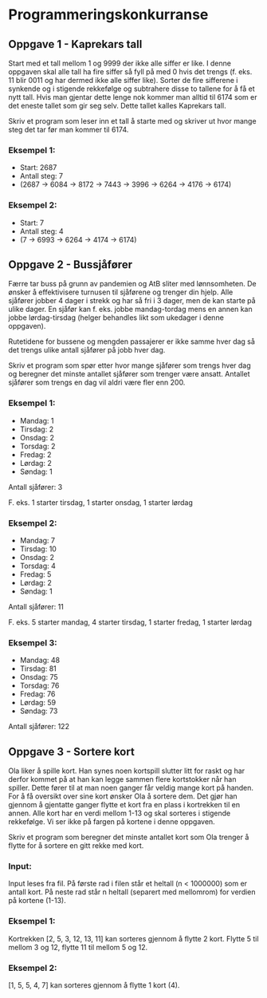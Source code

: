 # Programmeringskonkurranse

## Oppgave 1 - Kaprekars tall

Start med et tall mellom 1 og 9999 der ikke alle siffer er like. I denne oppgaven skal alle tall ha fire siffer så fyll på med 0 hvis det trengs (f. eks. 11 blir 0011 og har dermed ikke alle siffer like). Sorter de fire sifferene i synkende og i stigende rekkefølge og subtrahere disse to tallene for å få et nytt tall. Hvis man gjentar dette lenge nok kommer man alltid til 6174 som er det eneste tallet som gir seg selv. Dette tallet kalles Kaprekars tall.

Skriv et program som leser inn et tall å starte med og skriver ut hvor mange steg det tar før man kommer til 6174.

### Eksempel 1:
- Start: 2687
- Antall steg: 7
- (2687 -> 6084 -> 8172 -> 7443 -> 3996 -> 6264 -> 4176 -> 6174)

### Eksempel 2:
- Start: 7
- Antall steg: 4
- (7 -> 6993 -> 6264 -> 4174 -> 6174)

## Oppgave 2 - Bussjåfører

Færre tar buss på grunn av pandemien og AtB sliter med lønnsomheten. De ønsker å effektivisere turnusen til sjåførene og trenger din hjelp. Alle sjåfører jobber 4 dager i strekk og har så fri i 3 dager, men de kan starte på ulike dager. En sjåfør kan f. eks. jobbe mandag-tordag mens en annen kan jobbe lørdag-tirsdag (helger behandles likt som ukedager i denne oppgaven).

Rutetidene for bussene og mengden passajerer er ikke samme hver dag så det trengs ulike antall sjåfører på jobb hver dag.

Skriv et program som spør etter hvor mange sjåfører som trengs hver dag og beregner det minste antallet sjåfører som trenger være ansatt. Antallet sjåfører som trengs en dag vil aldri være fler enn 200.

### Eksempel 1:
- Mandag:  1
- Tirsdag: 2
- Onsdag:  2
- Torsdag: 2
- Fredag:  2
- Lørdag:  2
- Søndag:  1

Antall sjåfører: 3

F. eks. 1 starter tirsdag, 1 starter onsdag, 1 starter lørdag

### Eksempel 2:
- Mandag:  7
- Tirsdag: 10
- Onsdag:  2
- Torsdag: 4
- Fredag:  5
- Lørdag:  2
- Søndag:  1

Antall sjåfører: 11

F. eks. 5 starter mandag, 4 starter tirsdag, 1 starter fredag, 1 starter lørdag

### Eksempel 3:
- Mandag:  48
- Tirsdag: 81
- Onsdag:  75
- Torsdag: 76
- Fredag:  76
- Lørdag:  59
- Søndag:  73

Antall sjåfører: 122

## Oppgave 3 - Sortere kort

Ola liker å spille kort. Han synes noen kortspill slutter litt for raskt og har derfor kommet på at han kan legge sammen flere kortstokker når han spiller. Dette fører til at man noen ganger får veldig mange kort på handen. For å få oversikt over sine kort ønsker Ola å sortere dem. Det gjør han gjennom å gjentatte ganger flytte et kort fra en plass i kortrekken til en annen. Alle kort har en verdi mellom 1-13 og skal sorteres i stigende rekkefølge. Vi ser ikke på fargen på kortene i denne oppgaven.

Skriv et program som beregner det minste antallet kort som Ola trenger å flytte for å sortere en gitt rekke med kort.

### Input:
Input leses fra fil. På første rad i filen står et heltall (n < 1000000) som er antall kort. På neste rad står n heltall (separert med mellomrom) for verdien på kortene (1-13).

### Eksempel 1:
Kortrekken [2, 5, 3, 12, 13, 11] kan sorteres gjennom å flytte 2 kort. Flytte 5 til mellom 3 og 12, flytte 11 til mellom 5 og 12.

### Eksempel 2:
[1, 5, 5, 4, 7] kan sorteres gjennom å flytte 1 kort (4).
